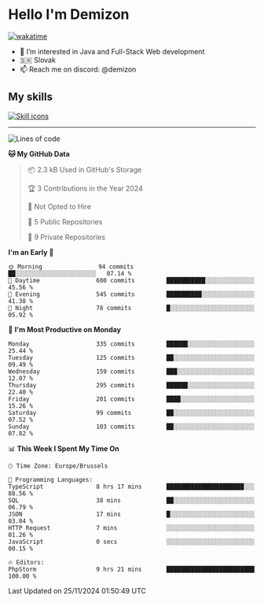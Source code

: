 # Hello I'm Demizon
[![wakatime](https://wakatime.com/badge/user/6ad1949f-d6d7-44f9-9eee-c35e54cc499b.svg)](https://wakatime.com/@6ad1949f-d6d7-44f9-9eee-c35e54cc499b)
- 👀 I’m interested in Java and Full-Stack Web development
- 🇸🇰 Slovak
- 📫 Reach me on discord: @demizon

## My skills
[![Skill icons](https://skillicons.dev/icons?i=java,js,ts,html,css,react,nextjs,tailwind,supabase,py,git,docker,linux,mysql,postgres,mongo&theme=dark)](https://github.com/Demizon3433)

---

<!--START_SECTION:waka-->
![Lines of code](https://img.shields.io/badge/From%20Hello%20World%20I%27ve%20Written-367.2%20thousand%20lines%20of%20code-blue)

**🐱 My GitHub Data** 

> 📦 2.3 kB Used in GitHub's Storage 
 > 
> 🏆 3 Contributions in the Year 2024
 > 
> 🚫 Not Opted to Hire
 > 
> 📜 5 Public Repositories 
 > 
> 🔑 9 Private Repositories 
 > 
**I'm an Early 🐤** 

```text
🌞 Morning                94 commits          ██░░░░░░░░░░░░░░░░░░░░░░░   07.14 % 
🌆 Daytime                600 commits         ███████████░░░░░░░░░░░░░░   45.56 % 
🌃 Evening                545 commits         ██████████░░░░░░░░░░░░░░░   41.38 % 
🌙 Night                  78 commits          █░░░░░░░░░░░░░░░░░░░░░░░░   05.92 % 
```
📅 **I'm Most Productive on Monday** 

```text
Monday                   335 commits         ██████░░░░░░░░░░░░░░░░░░░   25.44 % 
Tuesday                  125 commits         ██░░░░░░░░░░░░░░░░░░░░░░░   09.49 % 
Wednesday                159 commits         ███░░░░░░░░░░░░░░░░░░░░░░   12.07 % 
Thursday                 295 commits         ██████░░░░░░░░░░░░░░░░░░░   22.40 % 
Friday                   201 commits         ████░░░░░░░░░░░░░░░░░░░░░   15.26 % 
Saturday                 99 commits          ██░░░░░░░░░░░░░░░░░░░░░░░   07.52 % 
Sunday                   103 commits         ██░░░░░░░░░░░░░░░░░░░░░░░   07.82 % 
```


📊 **This Week I Spent My Time On** 

```text
🕑︎ Time Zone: Europe/Brussels

💬 Programming Languages: 
TypeScript               8 hrs 17 mins       ██████████████████████░░░   88.56 % 
SQL                      38 mins             ██░░░░░░░░░░░░░░░░░░░░░░░   06.79 % 
JSON                     17 mins             █░░░░░░░░░░░░░░░░░░░░░░░░   03.04 % 
HTTP Request             7 mins              ░░░░░░░░░░░░░░░░░░░░░░░░░   01.26 % 
JavaScript               0 secs              ░░░░░░░░░░░░░░░░░░░░░░░░░   00.15 % 

🔥 Editors: 
PhpStorm                 9 hrs 21 mins       █████████████████████████   100.00 % 
```


 Last Updated on 25/11/2024 01:50:49 UTC
<!--END_SECTION:waka-->
